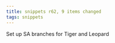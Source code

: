 ```yaml
---
title: snippets r62, 9 items changed
tags: snippets
---
```


Set up SA branches for Tiger and Leopard
